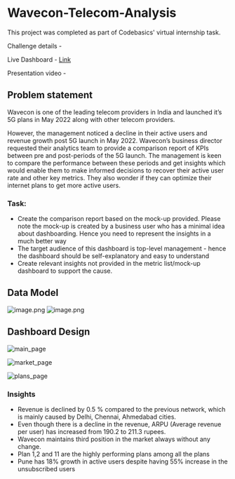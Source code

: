 # Wavecon-Telecom-Analysis
This project was completed as part of Codebasics' virtual internship task.

Challenge details - 

Live Dashboard - [Link](https://www.novypro.com/project/Wavecon-telecom-analysis-1)

Presentation video - 

## Problem statement

Wavecon is one of the leading telecom providers in India and launched it’s 5G plans in May 2022 along with other telecom providers.

However, the management noticed a decline in their active users and revenue growth post 5G launch in May 2022. Wavecon’s business director requested their analytics team to provide a comparison report of KPIs between pre and post-periods of the 5G launch. The management is keen to compare the performance between these periods and get insights which would enable them to make informed decisions to recover their active user rate and other key metrics. They also wonder if they can optimize their internet plans to get more active users.

### Task:  

- Create the comparison report based on the mock-up provided. Please note the mock-up  is created by a business user who has a minimal idea about dashboarding. Hence you need to represent the insights in a much better way
- The target audience of this dashboard is top-level management - hence the dashboard should be self-explanatory and easy to understand
- Create relevant insights not provided in the metric list/mock-up dashboard to support the cause.

## Data Model

![image.png](attachment:b3fbb00e-8ed3-44aa-b408-9724594a406a:image.png)
![image.png](attachment:2f37ffd6-3ae0-4711-a0d0-89c0cf65628b:image.png)

## Dashboard Design
![main_page](https://github.com/Naveen-S6/Wavecon_Telecom_Analysis_PowerBI/blob/main/resources/1.png)

![market_page](https://github.com/Naveen-S6/Wavecon_Telecom_Analysis_PowerBI/blob/main/resources/2.png)

![plans_page](https://github.com/Naveen-S6/Wavecon_Telecom_Analysis_PowerBI/blob/main/resources/3.png)

### Insights

- Revenue is declined by 0.5 % compared to the previous network, which is mainly caused by Delhi, Chennai, Ahmedabad cities.
- Even though there is a decline in the revenue, ARPU (Average revenue per user) has increased from 190.2 to 211.3 rupees.
- Wavecon maintains third position in the market always without any change.
- Plan 1,2 and 11 are the highly performing plans among all the plans
- Pune has 18% growth in active users despite having 55% increase in the unsubscribed users
